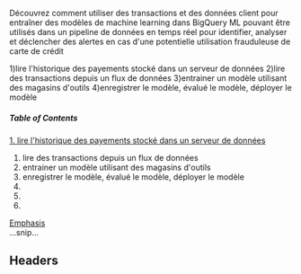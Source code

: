 Découvrez comment utiliser des transactions et des données client pour entraîner des modèles de machine learning dans BigQuery ML pouvant être utilisés dans un pipeline de données en temps réel pour identifier, analyser et déclencher des alertes en cas d'une potentielle utilisation frauduleuse de carte de crédit

1)lire l'historique des payements stocké dans un serveur de données
2)lire des transactions depuis un flux de données 
3)entrainer un modèle utilisant des magasins d'outils
4)enregistrer le modèle, évalué le modèle, déployer le modèle

##### Table of Contents  
[1. lire l'historique des payements stocké dans un serveur de données](#headers)
1. lire des transactions depuis un flux de données 
1. entrainer un modèle utilisant des magasins d'outils
1. enregistrer le modèle, évalué le modèle, déployer le modèle
2.
3.
4.
[Emphasis](#emphasis)  
...snip...    
<a name="headers"/>
## Headers
